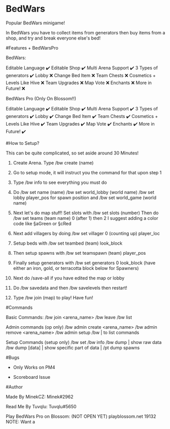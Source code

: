 # BedWars
Popular BedWars minigame! 

In BedWars you have to collect items from generators then buy items from a shop, and try and break everyone else's bed!

#Features + BedWarsPro

BedWars:

Editable Language ✔️
Editable Shop ✔️
Multi Arena Support ✔️
3 Types of generators ✔️
Lobby ❌
Change Bed Item ❌
Team Chests ❌
Cosmetics + Levels Like Hive ❌
Team Upgrades ❌
Map Vote ❌
Enchants ❌
More in Future! ❌

BedWars Pro (Only On Blossom!!)

Editable Language ✔️
Editable Shop ✔️
Multi Arena Support ✔️
3 Types of generators ✔️
Lobby ✔️
Change Bed Item ✔️
Team Chests ✔️
Cosmetics + Levels Like Hive ✔️
Team Upgrades ✔️
Map Vote ✔️
Enchants ✔️
More in Future! ✔️


#How to Setup?

This can be quite complicated, so set aside around 30 Minutes!

1. Create Arena. Type /bw create (name)

2. Go to setup mode, it will instruct you the command for that upon step 1

3. Type /bw info to see everything you must do

4. Do /bw set name (name) /bw set world_lobby (world name) /bw set lobby player_pos for spawn position and /bw set world_game (world name)

5. Next let's do map stuff! Set slots with /bw set slots (number)
Then do /bw set teams (team name) 0 (after 1) then 2 I suggest adding a color code like §aGreen or §cRed 

6. Next add villagers by doing /bw set villager 0 (counting up) player_loc

7. Setup beds with /bw set teambed (team) look_block

8. Then setup spawns with /bw set teamspawn (team) player_pos

9. Finally setup generators with /bw set generators 0 look_block (have either an iron, gold, or terracotta block below for Spawners)

10. Next do /save-all if you have edited the map or lobby

11. Do /bw savedata and then /bw savelevels then restart!

12. Type /bw join (map) to play! Have fun!

#Commands

Basic Commands:
/bw join <arena_name>
/bw leave
/bw list

Admin commands (op only)
/bw admin create <arena_name>
/bw admin remove <arena_name>
/bw admin setup
/bw | to list commands

Setup Commands (setup only)
/bw set
/bw info
/bw dump | show raw data
/bw dump [data] | show specific part of data | /pt dump spawns

#Bugs

- Only Works on PM4

- Scoreboard Issue

#Author

Made By MinekCZ: Minek#2962

Read Me By Tuvqlu: Tuvqlu#5650

Play BedWars Pro on Blossom: (NOT OPEN YET) playblossom.net 19132
NOTE: Want a
